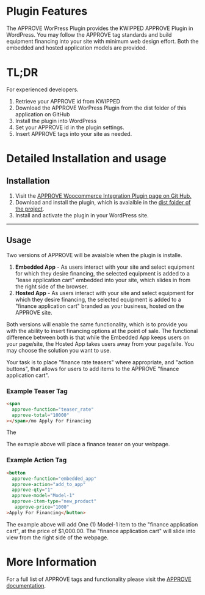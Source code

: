 # Plugin Features

The APPROVE WorPress Plugin provides the KWIPPED APPROVE Plugin in WordPress. You may follow the APPROVE tag standards and build equipment financing
into your site with minimum web design effort. Both the embedded and hosted application models are provided.

# TL;DR
For experienced developers.
1. Retrieve your APPROVE id from KWIPPED
2. Download the APPROVE WorPress Plugin from the dist folder of this application on GitHub
3. Install the plugin into WordPress
4. Set your APPROVE id in the plugin settings. 
5. Insert APPROVE tags into your site as needed.

# Detailed Installation and usage
## Installation
1. Visit the [APPROVE Woocommerce Integration Plugin page on Git Hub.](https://github.com/KWIPPED/approve-wordpress-plugin) 
2. Download and install the plugin, which is avaialble in the [dist folder of the project](https://github.com/KWIPPED/approve-wordpress-plugin/tree/master/dist).
3. Install and activate the plugin in your WordPress site.
----------------------------------------------------------------------------

## Usage

Two versions of APPROVE will be avaialble when the plugin is installe.

1. **Embedded App** - As users interact with your site and select equipment for which they desire financing, the selected equipment is added to a "lease application cart" embedded into your site, which slides in from the right side of the browser.
2. **Hosted App** - As users interact with your site and select equipment for which they desire financing, the selected equipment is added to a "finance application cart" branded as your business, hosted on the APPROVE site.

Both versions will enable the same functionality, which is to provide you with the ability to insert financing options at the point of sale. The functional difference between both is that while the Embedded App keeps users on your page/site, the Hosted App takes users away from your page/site. You may choose the solution you want to use.

Your task is to place "finance rate teasers" where appropriate, and "action buttons", that allows for users to add items to the APPROVE "finance application cart".

### Example Teaser Tag

```html
<span
  approve-function="teaser_rate"
  approve-total="10000"
></span>/mo Apply For Financing
```

The 

The exmaple above will place a finance teaser on your webpage.

### Example Action Tag

``` html
<button
  approve-function="embedded_app"
  approve-action="add_to_app"
  approve-qty="1"
  approve-model="Model-1" 
  approve-item-type="new_product"
   approve-price="1000" 
>Apply For Financing</button>
```

The example above will add One (1) Model-1 item to the "finance application cart", at the price of $1,000.00. The "finance application cart" will slide into view from the right side of the webpage.

# More Information

For a full list of APPROVE tags and functionality please visit the [APPROVE documentation](http://approvedocs.kwipped.com/docs/1.0/approve_web_integration#tags).
